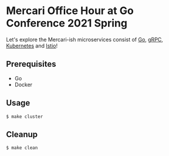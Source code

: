# Mercari Office Hour at Go Conference 2021 Spring

Let's explore the Mercari-ish microservices consist of [Go](https://golang.org/), [gRPC](https://grpc.io/), [Kubernetes](https://kubernetes.io/) and [Istio](https://istio.io/)!

## Prerequisites

-   Go
-   Docker

## Usage

```console
$ make cluster
```

## Cleanup

```
$ make clean
```
